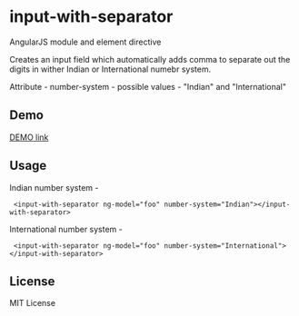 # input-with-separator
AngularJS module and element directive

Creates an input field which automatically adds comma to separate out the digits in wither Indian or International numebr system.

Attribute - number-system - possible values - "Indian" and "International"

Demo
--------
[DEMO link](https://nithinbiliya.github.io/input-with-separator/)

Usage
------
Indian number system - 

```
 <input-with-separator ng-model="foo" number-system="Indian"></input-with-separator>
```

International number system - 

```
 <input-with-separator ng-model="foo" number-system="International"></input-with-separator>
```

License
--------
MIT License
